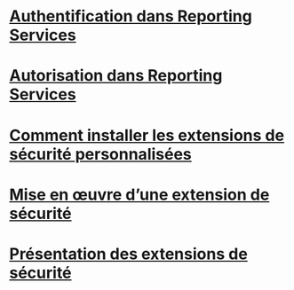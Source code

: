 # [Authentification dans Reporting Services](authentication-in-reporting-services.md)
# [Autorisation dans Reporting Services](authorization-in-reporting-services.md)
# [Comment installer les extensions de sécurité personnalisées](how-to-install-custom-security-extensions.md)
# [Mise en œuvre d’une extension de sécurité](implementing-a-security-extension.md)
# [Présentation des extensions de sécurité](security-extensions-overview.md)
